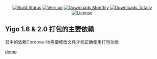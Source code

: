 <p align="center">
 <a href="https://travis-ci.org/zhouzhongyuan/cordova-pack"><img src="https://travis-ci.org/zhouzhongyuan/cordova-pack.svg?branch=master" alt="Build Status"></a>
 <a href="https://www.npmjs.com/package/cordova-pack"><img src="https://img.shields.io/npm/v/cordova-pack.svg?style=flat" alt="Version"></a>
 <a href="https://www.npmjs.com/package/cordova-pack"><img src="https://img.shields.io/npm/dm/cordova-pack.svg" alt="Downloads Monthly"></a>
 <a href="https://www.npmjs.com/package/cordova-pack"><img src="https://img.shields.io/npm/dt/cordova-pack.svg" alt="Downloads Totally"></a>
 <a href="https://www.npmjs.com/package/cordova-pack"><img src="https://img.shields.io/npm/l/cordova-pack.svg" alt="License"></a>
</p>




## Yigo 1.6 & 2.0 打包的主要依赖

其中的依赖Cordova-lib需要修改文件才能正确使用打包功能

[demo](https://dev.bokesoft.com/yigomobile/main)